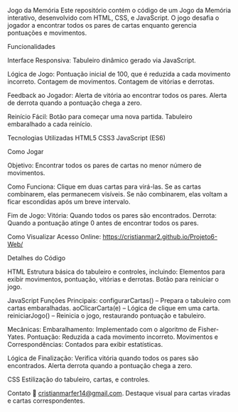 Jogo da Memória
Este repositório contém o código de um Jogo da Memória interativo, desenvolvido com HTML, CSS, e JavaScript. 
O jogo desafia o jogador a encontrar todos os pares de cartas enquanto gerencia pontuações e movimentos.

Funcionalidades

Interface Responsiva:
Tabuleiro dinâmico gerado via JavaScript.

Lógica de Jogo:
Pontuação inicial de 100, que é reduzida a cada movimento incorreto.
Contagem de movimentos.
Contagem de vitórias e derrotas.

Feedback ao Jogador:
Alerta de vitória ao encontrar todos os pares.
Alerta de derrota quando a pontuação chega a zero.

Reinício Fácil:
Botão para começar uma nova partida.
Tabuleiro embaralhado a cada reinício.

Tecnologias Utilizadas
HTML5
CSS3
JavaScript (ES6)

Como Jogar

Objetivo:
Encontrar todos os pares de cartas no menor número de movimentos.

Como Funciona:
Clique em duas cartas para virá-las.
Se as cartas combinarem, elas permanecem visíveis.
Se não combinarem, elas voltam a ficar escondidas após um breve intervalo.

Fim de Jogo:
Vitória: Quando todos os pares são encontrados.
Derrota: Quando a pontuação atinge 0 antes de encontrar todos os pares.

Como Visualizar 
Acesso Online: https://cristianmar2.github.io/Projeto6-Web/

Detalhes do Código

HTML
Estrutura básica do tabuleiro e controles, incluindo:
Elementos para exibir movimentos, pontuação, vitórias e derrotas.
Botão para reiniciar o jogo.

JavaScript
Funções Principais:
configurarCartas() – Prepara o tabuleiro com cartas embaralhadas.
aoClicarCarta(e) – Lógica de clique em uma carta.
reiniciarJogo() – Reinicia o jogo, restaurando pontuação e tabuleiro.

Mecânicas:
Embaralhamento: Implementado com o algoritmo de Fisher-Yates.
Pontuação: Reduzida a cada movimento incorreto.
Movimentos e Correspondências: Contados para exibir estatísticas.

Lógica de Finalização:
Verifica vitória quando todos os pares são encontrados.
Alerta derrota quando a pontuação chega a zero.

CSS
Estilização do tabuleiro, cartas, e controles.

Contato 
📧 cristianmarfer14@gmail.com.
Destaque visual para cartas viradas e cartas correspondentes.
